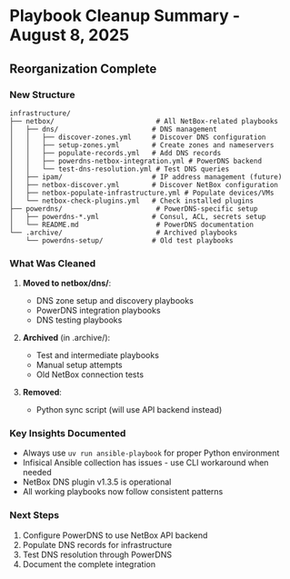 # Playbook Cleanup Summary - August 8, 2025

## Reorganization Complete

### New Structure

```text
infrastructure/
├── netbox/                         # All NetBox-related playbooks
│   ├── dns/                       # DNS management
│   │   ├── discover-zones.yml     # Discover DNS configuration
│   │   ├── setup-zones.yml        # Create zones and nameservers
│   │   ├── populate-records.yml   # Add DNS records
│   │   ├── powerdns-netbox-integration.yml # PowerDNS backend
│   │   └── test-dns-resolution.yml # Test DNS queries
│   ├── ipam/                      # IP address management (future)
│   ├── netbox-discover.yml        # Discover NetBox configuration
│   ├── netbox-populate-infrastructure.yml # Populate devices/VMs
│   └── netbox-check-plugins.yml   # Check installed plugins
├── powerdns/                       # PowerDNS-specific setup
│   ├── powerdns-*.yml             # Consul, ACL, secrets setup
│   └── README.md                   # PowerDNS documentation
└── .archive/                       # Archived playbooks
    └── powerdns-setup/            # Old test playbooks
```

### What Was Cleaned

1. **Moved to netbox/dns/**:
   - DNS zone setup and discovery playbooks
   - PowerDNS integration playbooks
   - DNS testing playbooks

2. **Archived** (in .archive/):
   - Test and intermediate playbooks
   - Manual setup attempts
   - Old NetBox connection tests

3. **Removed**:
   - Python sync script (will use API backend instead)

### Key Insights Documented

- Always use `uv run ansible-playbook` for proper Python environment
- Infisical Ansible collection has issues - use CLI workaround when needed
- NetBox DNS plugin v1.3.5 is operational
- All working playbooks now follow consistent patterns

### Next Steps

1. Configure PowerDNS to use NetBox API backend
2. Populate DNS records for infrastructure
3. Test DNS resolution through PowerDNS
4. Document the complete integration
